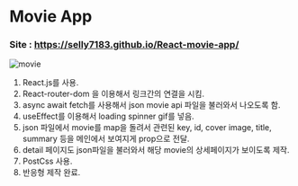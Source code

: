 # Movie App
### Site : https://selly7183.github.io/React-movie-app/

![movie](https://user-images.githubusercontent.com/88068412/210559938-97d20418-d9c1-4cbf-821f-e97aeb8e2b38.png)

1. React.js를 사용.
2. React-router-dom 을 이용해서 링크간의 연결을 시킴.
3. async await fetch를 사용해서 json movie api 파일을 불러와서 나오도록 함.
4. useEffect를 이용해서 loading spinner gif를 넣음.
5. json 파일에서 movie를 map을 돌려서 관련된 key, id, cover image, title, summary 등을 메인에서 보여지게 prop으로 전달.
6. detail 페이지도 json파일을 불러와서 해당 movie의 상세페이지가 보이도록 제작.
7. PostCss 사용.
8. 반응형 제작 완료.
